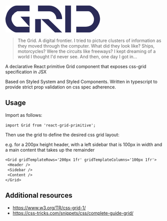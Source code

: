 ![image](public/assets/logo.png)

> The Grid. A digital frontier. I tried to picture clusters of information as they moved through the computer. What did they look like? Ships, motorcycles? Were the circuits like freeways? I kept dreaming of a world I thought I'd never see. And then, one day I got in...

A declarative React primitive Grid component that exposes css-grid specification in JSX

Based on Styled System and Styled Components. Written in typescript to provide strict prop validation on css spec adherence.

## Usage

Import as follows:

`import Grid from 'react-grid-primitive';`

Then use the grid to define the desired css grid layout:

e.g. for a 200px height header, with a left sidebar that is 100px in width and a main content that takes up the remainder

```
<Grid gridTemplateRows='200px 1fr' gridTemplateColumns='100px 1fr'>
 <Header />
 <Sidebar />
 <Content />
</Grid>
```

## Additional resources

- https://www.w3.org/TR/css-grid-1/
- https://css-tricks.com/snippets/css/complete-guide-grid/
